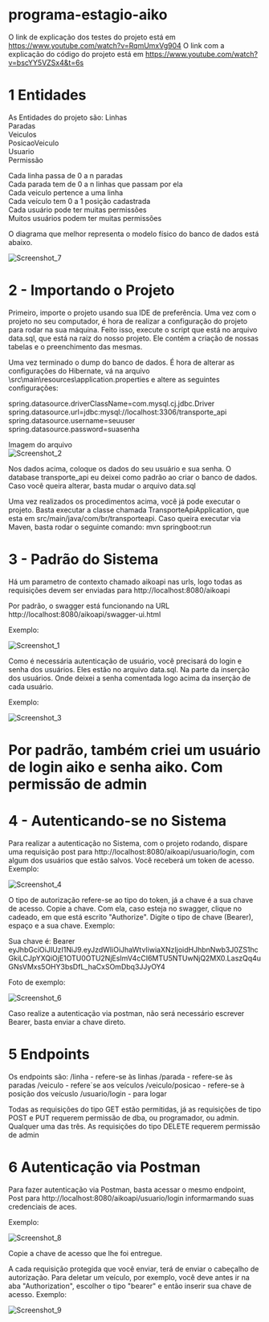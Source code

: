 # programa-estagio-aiko

O link de explicação dos testes do projeto está em https://www.youtube.com/watch?v=RqmUmxVg904
O link com a explicação do código do projeto está em https://www.youtube.com/watch?v=bscYY5VZSx4&t=6s

# 1 Entidades

As Entidades do projeto são:
Linhas\
Paradas\
Veiculos\
PosicaoVeiculo\
Usuario\
Permissão

Cada linha passa de 0 a n paradas\
Cada parada tem de 0 a n linhas que passam por ela\
Cada veiculo pertence a uma linha\
Cada veículo tem 0 a 1 posição cadastrada\
Cada usuário pode ter muitas permissões\
Muitos usuários podem ter muitas permissões

O diagrama que melhor representa o modelo físico do banco de dados está abaixo.

![Screenshot_7](https://user-images.githubusercontent.com/41974237/88271605-c2ede300-ccad-11ea-95f4-590dbdd13387.png)

# 2 - Importando o Projeto

Primeiro, importe o projeto usando sua IDE de preferência. 
Uma vez com o projeto no seu computador, é hora de realizar a configuração do projeto para rodar na sua máquina. 
Feito isso, execute o script que está no arquivo data.sql, que está na raiz do nosso projeto. Ele contém a criação de nossas tabelas e o preenchimento das mesmas.

Uma vez terminado o dump do banco de dados. É hora de alterar as configurações do Hibernate, vá na arquivo \src\main\resources\application.properties e altere as seguintes configurações:

spring.datasource.driverClassName=com.mysql.cj.jdbc.Driver\
spring.datasource.url=jdbc:mysql://localhost:3306/transporte_api\
spring.datasource.username=seuuser\
spring.datasource.password=suasenha

Imagem do arquivo\
![Screenshot_2](https://user-images.githubusercontent.com/41974237/88269018-b1a2d780-cca9-11ea-8322-f6f3d3d96952.png)

Nos dados acima, coloque os dados do seu usuário e sua senha. O database transporte_api eu deixei como padrão ao criar o banco de dados. Caso você queira alterar, basta mudar o arquivo data.sql

Uma vez realizados os procedimentos acima, você já pode executar o projeto. Basta executar a classe chamada TransporteApiApplication, que esta em src/main/java/com/br/transporteapi.
Caso queira executar via Maven, basta rodar o seguinte comando: mvn springboot:run

# 3 - Padrão do Sistema

Há um parametro de contexto chamado aikoapi nas urls, logo todas as requisições devem ser enviadas para http://localhost:8080/aikoapi

Por padrão, o swagger está funcionando na URL http://localhost:8080/aikoapi/swagger-ui.html

Exemplo:

![Screenshot_1](https://user-images.githubusercontent.com/41974237/88270093-7e614800-ccab-11ea-844d-d66fe89d83e5.png)

Como é necessária autenticação de usuário, você precisará do login e senha dos usuários. Eles estão no arquivo data.sql. Na parte da inserção dos usuários.
Onde deixei a senha comentada logo acima da inserção de cada usuário.

Exemplo:

![Screenshot_3](https://user-images.githubusercontent.com/41974237/88270235-b1a3d700-ccab-11ea-8abb-03fa36dac225.png)

# Por padrão, também criei um usuário de login aiko e senha aiko. Com permissão de admin

# 4 - Autenticando-se no Sistema

Para realizar a autenticação no Sistema, com o projeto rodando, dispare uma requisição post para http://localhost:8080/aikoapi/usuario/login, com algum dos usuários que estão salvos.
Você receberá um token de acesso.
Exemplo:

![Screenshot_4](https://user-images.githubusercontent.com/41974237/88270310-d304c300-ccab-11ea-8a00-832adbb40194.png)


O tipo de autorização refere-se ao tipo do token, já a chave é a sua chave de acesso.
Copie a chave. Com ela, caso esteja no swagger, clique no cadeado, em que está escrito "Authorize". Digite o tipo de chave (Bearer), espaço e a sua chave.
Exemplo:

Sua chave é:
Bearer eyJhbGciOiJIUzI1NiJ9.eyJzdWIiOiJhaWtvIiwiaXNzIjoidHJhbnNwb3J0ZS1hcGkiLCJpYXQiOjE1OTU0OTU2NjEsImV4cCI6MTU5NTUwNjQ2MX0.LaszQq4uGNsVMxs5OHY3bsDfL_haCxSOmDbq3JJyOY4

Foto de exemplo:

![Screenshot_6](https://user-images.githubusercontent.com/41974237/88270627-4c9cb100-ccac-11ea-83a0-8d9a6cd35e66.png)

Caso realize a autenticação via postman, não será necessário escrever Bearer, basta enviar a chave direto.

# 5 Endpoints
Os endpoints são:
/linha - refere-se às linhas
/parada - refere-se às paradas
/veiculo - refere´se aos veículos
/veiculo/posicao - refere-se à posição dos veícuslo
/usuario/login - para logar

Todas as requisições do tipo GET estão permitidas, já as requisições de tipo POST e PUT requerem permissão de dba, ou programador, ou admin. Qualquer uma das três.
As requisições do tipo DELETE requerem permissão de admin

# 6 Autenticação via Postman

Para fazer autenticação via Postman, basta acessar o mesmo endpoint, Post para http://localhost:8080/aikoapi/usuario/login informarmando suas credenciais de aces.

Exemplo:

![Screenshot_8](https://user-images.githubusercontent.com/41974237/88274322-e61a9180-ccb1-11ea-8a1c-2dc2ba84a5e6.png)

Copie a chave de acesso que lhe foi entregue.

A cada requisição protegida que você enviar, terá de enviar o cabeçalho de autorização.
Para deletar um veículo, por exemplo, você deve antes ir na aba "Authorization", escolher o tipo "bearer" e então inserir sua chave de acesso.
Exemplo:

![Screenshot_9](https://user-images.githubusercontent.com/41974237/88274521-3b56a300-ccb2-11ea-9e97-8a662af6f1e0.png)



